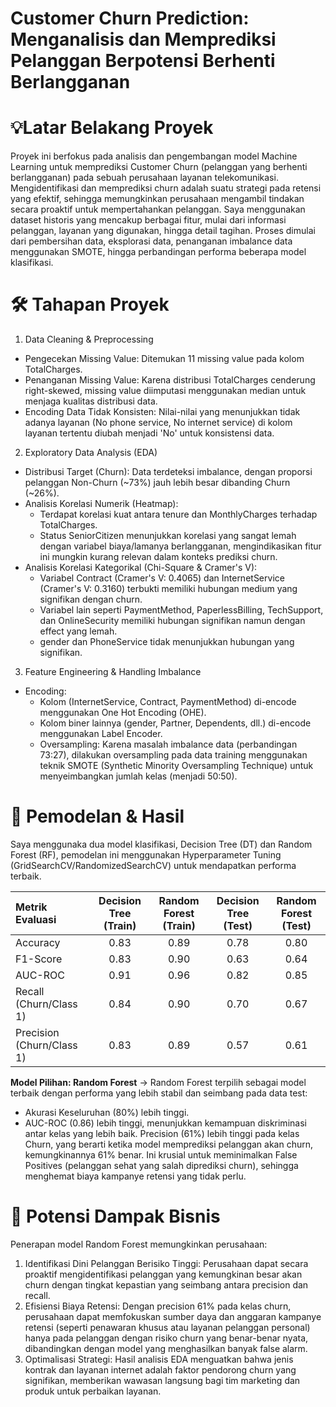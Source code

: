# Customer Churn Prediction: Menganalisis dan Memprediksi Pelanggan Berpotensi Berhenti Berlangganan

# 💡Latar Belakang Proyek 
Proyek ini berfokus pada analisis dan pengembangan model Machine Learning untuk memprediksi Customer Churn (pelanggan yang berhenti berlangganan) pada sebuah perusahaan layanan telekomunikasi. Mengidentifikasi dan memprediksi churn adalah suatu strategi pada retensi yang efektif, sehingga memungkinkan perusahaan mengambil tindakan secara proaktif untuk mempertahankan pelanggan. Saya menggunakan dataset historis yang mencakup berbagai fitur, mulai dari informasi pelanggan, layanan yang digunakan, hingga detail tagihan. Proses dimulai dari pembersihan data, eksplorasi data, penanganan imbalance data menggunakan SMOTE, hingga perbandingan performa beberapa model klasifikasi.

# 🛠️ Tahapan Proyek
1. Data Cleaning & Preprocessing
  - Pengecekan Missing Value: Ditemukan 11 missing value pada kolom TotalCharges.
  - Penanganan Missing Value: Karena distribusi TotalCharges cenderung right-skewed, missing value diimputasi menggunakan median untuk menjaga kualitas distribusi data.
  - Encoding Data Tidak Konsisten: Nilai-nilai yang menunjukkan tidak adanya layanan (No phone service, No internet service) di kolom layanan tertentu diubah menjadi 'No' untuk konsistensi data.

2. Exploratory Data Analysis (EDA)
  - Distribusi Target (Churn): Data terdeteksi imbalance, dengan proporsi pelanggan Non-Churn (~73%) jauh lebih besar dibanding Churn (~26%).
  - Analisis Korelasi Numerik (Heatmap):
      - Terdapat korelasi kuat antara tenure dan MonthlyCharges terhadap TotalCharges.
      - Status SeniorCitizen menunjukkan korelasi yang sangat lemah dengan variabel biaya/lamanya berlangganan, mengindikasikan fitur ini mungkin kurang relevan dalam konteks prediksi churn.
  - Analisis Korelasi Kategorikal (Chi-Square & Cramer's V):
      - Variabel Contract (Cramer's V: 0.4065) dan InternetService (Cramer's V: 0.3160) terbukti memiliki hubungan medium yang signifikan dengan churn.
      - Variabel lain seperti PaymentMethod, PaperlessBilling, TechSupport, dan OnlineSecurity memiliki hubungan signifikan namun dengan effect yang lemah.
      - gender dan PhoneService tidak menunjukkan hubungan yang signifikan.

3. Feature Engineering & Handling Imbalance
  - Encoding:
      - Kolom (InternetService, Contract, PaymentMethod) di-encode menggunakan One Hot Encoding (OHE).
      - Kolom biner lainnya (gender, Partner, Dependents, dll.) di-encode menggunakan Label Encoder.
    - Oversampling: Karena masalah imbalance data (perbandingan 73:27), dilakukan oversampling pada data training menggunakan teknik SMOTE (Synthetic Minority Oversampling Technique) untuk menyeimbangkan jumlah kelas (menjadi 50:50).

# 🤖 Pemodelan & Hasil

Saya menggunaka dua model klasifikasi, Decision Tree (DT) dan Random Forest (RF), pemodelan ini menggunakan Hyperparameter Tuning (GridSearchCV/RandomizedSearchCV) untuk mendapatkan performa terbaik.

| Metrik Evaluasi | Decision Tree (Train) | Random Forest (Train) | Decision Tree (Test) | Random Forest (Test) |
| :--- | :---: | :---: | :---: | :---: |
| Accuracy | 0.83 | 0.89 | 0.78 | 0.80 |
| F1-Score | 0.83 | 0.90 | 0.63 | 0.64 |
| AUC-ROC | 0.91 | 0.96 | 0.82 | 0.85 |
| Recall (Churn/Class 1) | 0.84 | 0.90 | 0.70 | 0.67 |
| Precision (Churn/Class 1) | 0.83 | 0.89 | 0.57 | 0.61 |

**Model Pilihan: Random Forest**
-> Random Forest terpilih sebagai model terbaik dengan performa yang lebih stabil dan seimbang pada data test:
  - Akurasi Keseluruhan (80%) lebih tinggi.
  - AUC-ROC (0.86) lebih tinggi, menunjukkan kemampuan diskriminasi antar kelas yang lebih baik.
    Precision (61%) lebih tinggi pada kelas Churn, yang berarti ketika model memprediksi pelanggan akan churn, kemungkinannya 61% benar. Ini krusial untuk meminimalkan False Positives (pelanggan sehat yang salah diprediksi churn), sehingga menghemat biaya kampanye retensi yang tidak perlu.

# 🎯 Potensi Dampak Bisnis
Penerapan model Random Forest memungkinkan perusahaan:
1. Identifikasi Dini Pelanggan Berisiko Tinggi: Perusahaan dapat secara proaktif mengidentifikasi pelanggan yang kemungkinan besar akan churn dengan tingkat kepastian yang seimbang antara precision dan recall.
2. Efisiensi Biaya Retensi: Dengan precision 61% pada kelas churn, perusahaan dapat memfokuskan sumber daya dan anggaran kampanye retensi (seperti penawaran khusus atau layanan pelanggan personal) hanya pada pelanggan dengan risiko churn yang benar-benar nyata, dibandingkan dengan model yang menghasilkan banyak false alarm.
3. Optimalisasi Strategi: Hasil analisis EDA menguatkan bahwa jenis kontrak dan layanan internet adalah faktor pendorong churn yang signifikan, memberikan wawasan langsung bagi tim marketing dan produk untuk perbaikan layanan.
